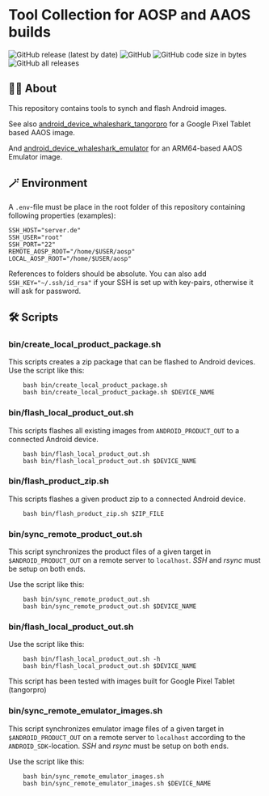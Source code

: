 # Tool Collection for AOSP and AAOS builds

![GitHub release (latest by date)](https://img.shields.io/github/v/release/alexanderwolz/android-build-tools)
![GitHub](https://img.shields.io/github/license/alexanderwolz/android-build-tools)
![GitHub code size in bytes](https://img.shields.io/github/languages/code-size/alexanderwolz/android-build-tools)
![GitHub all releases](https://img.shields.io/github/downloads/alexanderwolz/android-build-tools/total?color=informational)


## 🧑‍💻 About

This repository contains tools to synch and flash Android images.

See also [android_device_whaleshark_tangorpro](https://github.com/alexanderwolz/android_device_whaleshark_tangorpro) for a Google Pixel Tablet based AAOS image.

And [android_device_whaleshark_emulator](https://github.com/alexanderwolz/android_device_whaleshark_emulator) for an ARM64-based AAOS Emulator image.


## 🪄 Environment

A ```.env```-file must be place in the root folder of this repository containing following properties (examples):

```
SSH_HOST="server.de"
SSH_USER="root"
SSH_PORT="22"
REMOTE_AOSP_ROOT="/home/$USER/aosp"
LOCAL_AOSP_ROOT="/home/$USER/aosp"
```

References to folders should be absolute.
You can also add ```SSH_KEY="~/.ssh/id_rsa"``` if your SSH is set up with key-pairs, otherwise it will ask for password.

## 🛠️ Scripts


### **bin/create_local_product_package.sh**

This scripts creates a zip package that can be flashed to Android devices. Use the script like this:

```
    bash bin/create_local_product_package.sh
    bash bin/create_local_product_package.sh $DEVICE_NAME
```

### **bin/flash_local_product_out.sh**

This scripts flashes all existing images from ```ANDROID_PRODUCT_OUT``` to a connected Android device.

```
    bash bin/flash_local_product_out.sh
    bash bin/flash_local_product_out.sh $DEVICE_NAME
```


### **bin/flash_product_zip.sh**

This scripts flashes a given product zip to a connected Android device.

```
    bash bin/flash_product_zip.sh $ZIP_FILE
```


### **bin/sync_remote_product_out.sh**

This script synchronizes the product files of a given target in ```$ANDROID_PRODUCT_OUT``` on a remote server to ```localhost```. *SSH* and *rsync* must be setup on both ends.

Use the script like this:

```
    bash bin/sync_remote_product_out.sh
    bash bin/sync_remote_product_out.sh $DEVICE_NAME
```


### **bin/flash_local_product_out.sh**

Use the script like this:

```
    bash bin/flash_local_product_out.sh -h
    bash bin/flash_local_product_out.sh $DEVICE_NAME
```

This script has been tested with images built for Google Pixel Tablet (tangorpro)


### **bin/sync_remote_emulator_images.sh**

This script synchronizes emulator image files of a given target in ```$ANDROID_PRODUCT_OUT``` on a remote server to ```localhost``` according to the ```ANDROID_SDK```-location. *SSH* and *rsync* must be setup on both ends.

Use the script like this:

```
    bash bin/sync_remote_emulator_images.sh
    bash bin/sync_remote_emulator_images.sh $DEVICE_NAME
```
